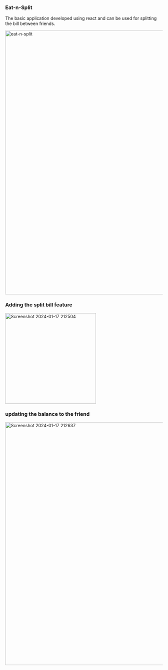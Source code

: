 <h3>Eat-n-Split</h3>
<p>The basic application developed using react and can be used for splitting the bill between friends.</p>

<img width="845" alt="eat-n-split" src="https://github.com/Deepak00-Sh/React/assets/78408996/f76fcecd-d81e-4332-adeb-4485a18b0f91">

<h3>Adding the split bill feature </h3>
<img width="290" alt="Screenshot 2024-01-17 212504" src="https://github.com/Deepak00-Sh/React/assets/78408996/7ccda601-c1ad-4808-bb30-b2da33cba544">

<h3>updating the balance to the friend</h3>
<img width="778" alt="Screenshot 2024-01-17 212637" src="https://github.com/Deepak00-Sh/React/assets/78408996/b7945bcd-bbc2-4fe0-a959-728325296a26">
